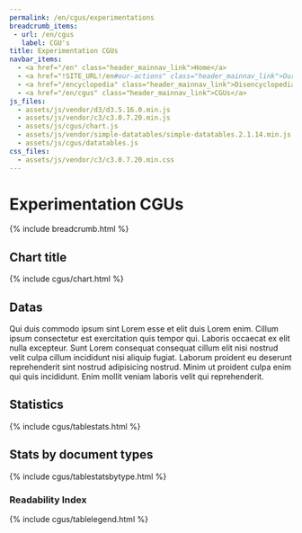 ```yaml
---
permalink: /en/cgus/experimentations
breadcrumb_items:
 - url: /en/cgus
   label: CGU's
title: Experimentation CGUs
navbar_items:
  - <a href="/en" class="header_mainnav_link">Home</a>
  - <a href="!SITE_URL!/en#our-actions" class="header_mainnav_link">Our actions</a>
  - <a href="/encyclopedia" class="header_mainnav_link">Disencyclopedia</a>
  - <a href="/en/cgus" class="header_mainnav_link">CGUs</a>
js_files:
  - assets/js/vendor/d3/d3.5.16.0.min.js
  - assets/js/vendor/c3/c3.0.7.20.min.js
  - assets/js/cgus/chart.js
  - assets/js/vendor/simple-datatables/simple-datatables.2.1.14.min.js
  - assets/js/cgus/datatables.js
css_files:
  - assets/js/vendor/c3/c3.0.7.20.min.css
---
```


# Experimentation CGUs

{% include breadcrumb.html %}

## Chart title

{% include cgus/chart.html %}

## Datas
Qui duis commodo ipsum sint Lorem esse et elit duis Lorem enim. Cillum ipsum consectetur est exercitation quis tempor qui. Laboris occaecat ex elit nulla excepteur. Sunt Lorem consequat consequat cillum elit nisi nostrud velit culpa cillum incididunt nisi aliquip fugiat. Laborum proident eu deserunt reprehenderit sint nostrud adipisicing nostrud. Minim ut proident culpa enim qui quis incididunt. Enim mollit veniam laboris velit qui reprehenderit.

## Statistics
{% include cgus/tablestats.html %}

## Stats by document types
{% include cgus/tablestatsbytype.html %}

### Readability Index
{% include cgus/tablelegend.html %}